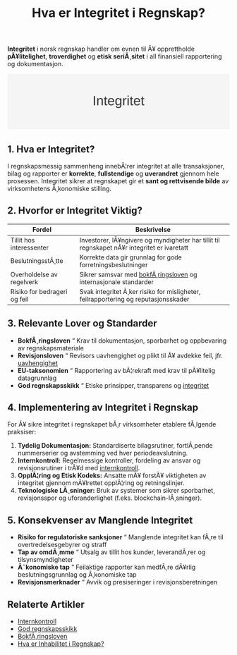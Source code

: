 ﻿---
title: "Hva er Integritet i Regnskap?"
meta_title: "Hva er Integritet i Regnskap?"
meta_description: '**Integritet** i norsk regnskap handler om evnen til Ã¥ opprettholde **pÃ¥litelighet**, **troverdighet** og **etisk seriÃ¸sitet** i all finansiell rapportering ...'
slug: integritet
type: blog
layout: pages/single
---

**Integritet** i norsk regnskap handler om evnen til Ã¥ opprettholde **pÃ¥litelighet**, **troverdighet** og **etisk seriÃ¸sitet** i all finansiell rapportering og dokumentasjon.

![Illustrasjon som viser konseptet integritet](integritet-image.svg)

## 1. Hva er Integritet?

I regnskapsmessig sammenheng innebÃ¦rer integritet at alle transaksjoner, bilag og rapporter er **korrekte**, **fullstendige** og **uverandret** gjennom hele prosessen. Integritet sikrer at regnskapet gir et **sant og rettvisende bilde** av virksomhetens Ã¸konomiske stilling.

## 2. Hvorfor er Integritet Viktig?

| **Fordel**                       | **Beskrivelse**                                                                                 |
|----------------------------------|-------------------------------------------------------------------------------------------------|
| Tillit hos interessenter         | Investorer, lÃ¥ngivere og myndigheter har tillit til regnskapet nÃ¥r integritet er ivaretatt     |
| BeslutningsstÃ¸tte                | Korrekte data gir grunnlag for gode forretningsbeslutninger                                     |
| Overholdelse av regelverk        | Sikrer samsvar med [bokfÃ¸ringsloven](/blogs/regnskap/hva-er-bokforingsloven "Hva er BokfÃ¸ringsloven? Komplett Guide til Norsk BokfÃ¸ringslovgivning") og internasjonale standarder |
| Risiko for bedrageri og feil     | Svak integritet Ã¸ker risiko for misligheter, feilrapportering og reputasjonsskader               |

## 3. Relevante Lover og Standarder

* **BokfÃ¸ringsloven** “ Krav til dokumentasjon, sporbarhet og oppbevaring av regnskapsmateriale
* **Revisjonsloven** “ Revisors uavhengighet og plikt til Ã¥ avdekke feil, jfr. [uavhengighet](/blogs/regnskap/inhabilitet "Hva er Inhabilitet i Regnskap? Guide til habilitetsregler og praksis")
* **EU-taksonomien** “ Rapportering av bÃ¦rekraft med krav til pÃ¥litelig datagrunnlag
* **God regnskapsskikk** “ Etiske prinsipper, transparens og [integritet](/blogs/regnskap/integritet "Hva er Integritet i Regnskap? Betydning og Viktighet for Norske Virksomheter")

## 4. Implementering av Integritet i Regnskap

For Ã¥ sikre integritet i regnskapet bÃ¸r virksomheter etablere fÃ¸lgende praksiser:

1. **Tydelig Dokumentasjon:** Standardiserte bilagsrutiner, fortlÃ¸pende nummerserier og avstemming ved hver periodeavslutning.
2. **Internkontroll:** Regelmessige kontroller, fordeling av ansvar og revisjonsrutiner i trÃ¥d med [internkontroll](/blogs/regnskap/hva-er-internkontroll "Hva er Internkontroll? En Guide til Kontroll og Risiko i Regnskapet").
3. **OpplÃ¦ring og Etisk Kodeks:** Ansatte mÃ¥ forstÃ¥ viktigheten av integritet gjennom mÃ¥lrettet opplÃ¦ring og retningslinjer.
4. **Teknologiske LÃ¸sninger:** Bruk av systemer som sikrer sporbarhet, revisjonsspor og uforanderlighet (f.eks. blockchain-lÃ¸sninger).

## 5. Konsekvenser av Manglende Integritet

* **Risiko for regulatoriske sanksjoner** “ Manglende integritet kan fÃ¸re til overtredelsesgebyrer og straff
* **Tap av omdÃ¸mme** “ Utsalg av tillit hos kunder, leverandÃ¸rer og tilsynsmyndigheter
* **Ã˜konomiske tap** “ Feilaktige rapporter kan medfÃ¸re dÃ¥rlig beslutningsgrunnlag og Ã¸konomiske tap
* **Revisjonsmerknader** “ Avvik og presiseringer i revisjonsberetningen

## Relaterte Artikler

* [Internkontroll](/blogs/regnskap/hva-er-internkontroll "Hva er Internkontroll? En Guide til Kontroll og Risiko i Regnskapet")
* [God regnskapsskikk](/blogs/regnskap/god-regnskapsskikk "God Regnskapsskikk - Prinsipper, Standarder og Beste Praksis i Norge")
* [BokfÃ¸ringsloven](/blogs/regnskap/hva-er-bokforingsloven "Hva er BokfÃ¸ringsloven? Komplett Guide til Norsk BokfÃ¸ringslovgivning")
* [Hva er Inhabilitet i Regnskap?](/blogs/regnskap/inhabilitet "Hva er Inhabilitet i Regnskap? Guide til habilitetsregler og praksis")


